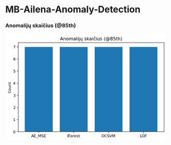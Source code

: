# MB-Ailena-Anomaly-Detection
### Anomalijų skaičius (@85th)
![Anomalijų skaičius](anomaly_count_by_model.png)
